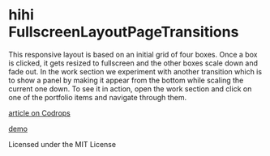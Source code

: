 hihi
FullscreenLayoutPageTransitions
=========

This responsive layout is based on an initial grid of four boxes. Once a box is clicked, it gets resized to fullscreen and the other boxes scale down and fade out. In the work section we experiment with another transition which is to show a panel by making it appear from the bottom while scaling the current one down. To see it in action, open the work section and click on one of the portfolio items and navigate through them.

[article on Codrops](http://tympanus.net/codrops/?p=14783)

[demo](http://tympanus.net/Development/FullscreenLayoutPageTransitions)

Licensed under the MIT License
